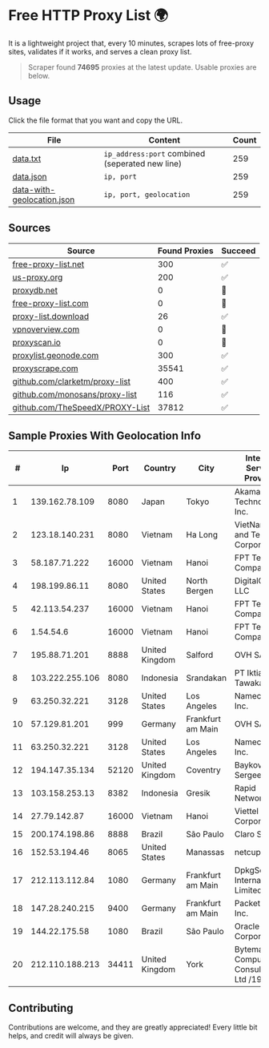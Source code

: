 
# Free HTTP Proxy List 🌍

It is a lightweight project that, every 10 minutes, scrapes lots of free-proxy sites, validates if it works, and serves a clean proxy list.


> Scraper found **74695** proxies at the latest update. Usable proxies are below.

## Usage

Click the file format that you want and copy the URL.


|File|Content|Count|
|----|-------|-----|
|[data.txt](https://raw.githubusercontent.com/themiralay/Proxy-List-World/master/data.txt)|`ip_address:port` combined (seperated new line)|259|
|[data.json](https://raw.githubusercontent.com/themiralay/Proxy-List-World/master/data.json)|`ip, port`|259|
|[data-with-geolocation.json](https://raw.githubusercontent.com/themiralay/Proxy-List-World/master/data-with-geolocation.json)|`ip, port, geolocation`|259|

## Sources

|Source|Found Proxies|Succeed|
|------|-------------|-------|
|[free-proxy-list.net](https://free-proxy-list.net)|300|✅|
|[us-proxy.org](https://www.us-proxy.org)|200|✅|
|[proxydb.net](http://proxydb.net)|0|🚫|
|[free-proxy-list.com](https://free-proxy-list.com/?page=&port=&type%5B%5D=http&type%5B%5D=https&up_time=0&search=Search)|0|🚫|
|[proxy-list.download](https://www.proxy-list.download/HTTP)|26|✅|
|[vpnoverview.com](https://vpnoverview.com/privacy/anonymous-browsing/free-proxy-servers)|0|🚫|
|[proxyscan.io](https://www.proxyscan.io)|0|🚫|
|[proxylist.geonode.com](https://proxylist.geonode.com/api/proxy-list?limit=300&page=1&sort_by=lastChecked&sort_type=desc&protocols=http,https)|300|✅|
|[proxyscrape.com](https://api.proxyscrape.com/v2/?request=displayproxies&protocol=http&timeout=10000&country=all&ssl=all&anonymity=all)|35541|✅|
|[github.com/clarketm/proxy-list](https://raw.githubusercontent.com/clarketm/proxy-list/master/proxy-list-raw.txt)|400|✅|
|[github.com/monosans/proxy-list](https://raw.githubusercontent.com/monosans/proxy-list/main/proxies/http.txt)|116|✅|
|[github.com/TheSpeedX/PROXY-List](https://raw.githubusercontent.com/TheSpeedX/PROXY-List/master/http.txt)|37812|✅|


## Sample Proxies With Geolocation Info

|#|Ip|Port|Country|City|Internet Service Provider|
|-|--|----|-------|----|-------------------------|
|1|139.162.78.109|8080|Japan|Tokyo|Akamai Technologies, Inc.|
|2|123.18.140.231|8080|Vietnam|Ha Long|VietNam Post and Telecom Corporation|
|3|58.187.71.222|16000|Vietnam|Hanoi|FPT Telecom Company|
|4|198.199.86.11|8080|United States|North Bergen|DigitalOcean, LLC|
|5|42.113.54.237|16000|Vietnam|Hanoi|FPT Telecom Company|
|6|1.54.54.6|16000|Vietnam|Hanoi|FPT Telecom Company|
|7|195.88.71.201|8888|United Kingdom|Salford|OVH SAS|
|8|103.222.255.106|8080|Indonesia|Srandakan|PT Iktiar Doa Tawakal|
|9|63.250.32.221|3128|United States|Los Angeles|Namecheap, Inc.|
|10|57.129.81.201|999|Germany|Frankfurt am Main|OVH SAS|
|11|63.250.32.221|3128|United States|Los Angeles|Namecheap, Inc.|
|12|194.147.35.134|52120|United Kingdom|Coventry|Baykov Ilya Sergeevich|
|13|103.158.253.13|8382|Indonesia|Gresik|Rapid Network|
|14|27.79.142.87|16000|Vietnam|Hanoi|Viettel Corporation|
|15|200.174.198.86|8888|Brazil|São Paulo|Claro S.A|
|16|152.53.194.46|8065|United States|Manassas|netcup GmbH|
|17|212.113.112.84|1080|Germany|Frankfurt am Main|DpkgSoft International Limited|
|18|147.28.240.215|9400|Germany|Frankfurt am Main|Packet Host, Inc.|
|19|144.22.175.58|1080|Brazil|São Paulo|Oracle Corporation|
|20|212.110.188.213|34411|United Kingdom|York|Bytemark Computer Consulting Ltd /19|



## Contributing

Contributions are welcome, and they are greatly appreciated! Every
little bit helps, and credit will always be given.

